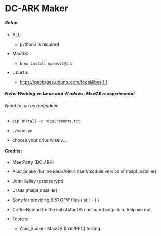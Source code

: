# DC-ARK Maker

##### Setup

* ALL:

    * python3 is required

* MacOS:
    
    * `brew install openssl@1.1`

* Ubuntu:
    * https://packages.ubuntu.com/focal/libssl1.1

##### Note: Working on Linux and Windows, MacOS is experimental

###### Need to run as root/admin

* `pip install -r requirements.txt`

* `./main.py`

* choose your drive wisely....


#### Credits:

* MeetPatty (DC-ARK)

* Acid_Snake (for the idea/ARK-4 itself/module version of msipl_installer)

* John Kelley  (pspdecrypt)

* Draan (msipl_installer)

* Sony for providing 6.61 OFW files ( still ;-) ) 

* CoffeeNomad for the initial MacOS command outputs to help me out.

* Testers:

    * Acid_Snake - MacOS (Intel/PPC) testing
